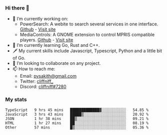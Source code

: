 ### Hi there 👋

- 🔭 I’m currently working on:
    - PowerSearch: A webite to search several services in one interface. [Github](https://github.com/cliffniff/power-search) - [Visit site](https://powersearch.vercel.app/)
    - MediaControls: A GNOME extension to control MPRIS compatible players. [Github](https://github.com/cliffniff/MediaControls) - [Visit site](https://extensions.gnome.org/extension/4470/media-controls/)
- 🌱 I’m currently learning Go, Rust and C++.
- 🗡️ My current skills include Javascript, Typescript, Python and a little bit of Go.
- 👯 I’m looking to collaborate on any project.
- 📫 How to reach me: 
    - Email: <pvsakith@gmail.com>
    - Twitter: [cliffniff_](https://twitter.com/cliffniff_)
    - Discord: [cliffniff#7280](https://discordapp.com/users/828133369950240771)

### My stats

<!--START_SECTION:waka-->
```text
TypeScript   9 hrs 45 mins   █████████████▓░░░░░░░░░░░   54.85 % 
JavaScript   3 hrs 43 mins   █████▒░░░░░░░░░░░░░░░░░░░   20.92 % 
JSON         1 hr 38 mins    ██▒░░░░░░░░░░░░░░░░░░░░░░   09.21 % 
HTML         1 hr 27 mins    ██░░░░░░░░░░░░░░░░░░░░░░░   08.19 % 
Other        57 mins         █▒░░░░░░░░░░░░░░░░░░░░░░░   05.36 % 
```
<!--END_SECTION:waka-->

